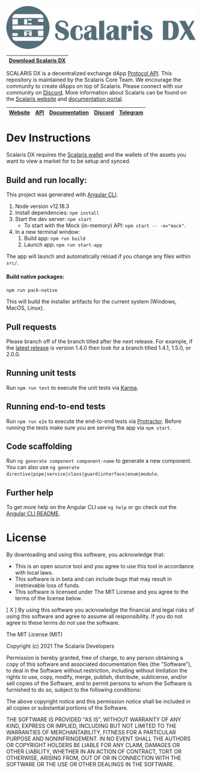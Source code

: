 ![SCALARIS DX](Scalaris.png)

[Download Scalaris DX](https://github.com/scalaris-project/scalaris-dx/releases/latest) |
-------------|

SCALARIS DX is a decentralized exchange dApp [Protocol API](https://api.scalaris.info). This repository is maintained by the Scalaris Core Team. We encourage the community to create dApps on top of Scalaris. Please connect with our community on [Discord](https://discord.gg/ZeUMV2kcaQ). More information about Scalaris can be found on the [Scalaris website](https://scalaris.info) and [documentation portal](https://docs.scalaris.info).

[Website](https://scalaris.info) | [API](https://api.scalaris.info) | [Documentation](https://docs.scalaris.info) | [Discord](https://discord.gg/ZeUMV2kcaQ) | [Telegram](https://t.me/scalaris_project)
-------------|-------------|-------------|-------------|-------------

# Dev Instructions

Scalaris DX requires the [Scalaris wallet](https://github.com/scalaris-project/scalaris/releases/latest) and the wallets of the assets you want to view a market for to be setup and synced.

## Build and run locally:

This project was generated with [Angular CLI](https://github.com/angular/angular-cli).
1. Node version v12.18.3
1. Install dependencies: `npm install`
1. Start the dev server: `npm start`
    * To start with the Mock (in-memory) API: `npm start -- -e="mock"`.
1. In a new terminal window:
    1. Build app: `npm run build`
    1. Launch app: `npm run start-app`

The app will launch and automatically reload if you change any files within `src/`.

#### Build native packages:
 
`npm run pack-native`

This will build the installer artifacts for the current system (Windows, MacOS, Linux).

## Pull requests

Please branch off of the branch titled after the next release. For example, if the [latest release](https://github.com/scalaris-project/scalaris-dx/releases/latest) is version 1.4.0 then look for a branch titled 1.4.1, 1.5.0, or 2.0.0.

## Running unit tests

Run `npm run test` to execute the unit tests via [Karma](https://karma-runner.github.io).

## Running end-to-end tests

Run `npm run e2e` to execute the end-to-end tests via [Protractor](http://www.protractortest.org/).
Before running the tests make sure you are serving the app via `npm start`.

## Code scaffolding

Run `ng generate component component-name` to generate a new component. You can also use `ng generate directive|pipe|service|class|guard|interface|enum|module`.

## Further help

To get more help on the Angular CLI use `ng help` or go check out the [Angular CLI README](https://github.com/angular/angular-cli/blob/master/README.md).

# License

By downloading and using this software, you acknowledge that:
- This is an open source tool and you agree to use this tool in accordance with local laws.
- This software is in beta and can include bugs that may result in irretrievable loss of funds.
- This software is licensed under The MIT License and you agree to the terms of the license below.

[ X ] By using this software you acknowledge the financial and legal risks of using this software and agree to assume all responsibility. If you do not agree to these terms do not use the software.

The MIT License (MIT)

Copyright (c) 2021 The Scalaris Developers

Permission is hereby granted, free of charge, to any person obtaining a copy of this software and associated documentation files (the "Software"), to deal in the Software without restriction, including without limitation the rights to use, copy, modify, merge, publish, distribute, sublicense, and/or sell copies of the Software, and to permit persons to whom the Software is furnished to do so, subject to the following conditions:

The above copyright notice and this permission notice shall be included in all copies or substantial portions of the Software.

THE SOFTWARE IS PROVIDED "AS IS", WITHOUT WARRANTY OF ANY KIND, EXPRESS OR IMPLIED, INCLUDING BUT NOT LIMITED TO THE WARRANTIES OF MERCHANTABILITY, FITNESS FOR A PARTICULAR PURPOSE AND NONINFRINGEMENT. IN NO EVENT SHALL THE AUTHORS OR COPYRIGHT HOLDERS BE LIABLE FOR ANY CLAIM, DAMAGES OR OTHER LIABILITY, WHETHER IN AN ACTION OF CONTRACT, TORT OR OTHERWISE, ARISING FROM, OUT OF OR IN CONNECTION WITH THE SOFTWARE OR THE USE OR OTHER DEALINGS IN THE SOFTWARE.
